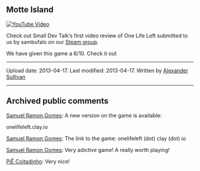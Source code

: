 ## Motte Island

[![YouTube Video](https://img.youtube.com/vi/GnFwwLM-ldo/0.jpg)](https://www.youtube.com/watch?v=GnFwwLM-ldo)

Check out Small Dev Talk’s first video review of One Life Left submitted to us by sambufalo on our [Steam group](https://steamcommunity.com/groups/SmallDevTalk).

We have given this game a 6/10. Check it out

---

Upload date: 2013-04-17. Last modified: 2013-04-17. Written by [Alexander Sullivan](https://twitter.com/AlexJSully)

---

## Archived public comments

[Samuel Ramon Gomes](https://www.youtube.com/channel/UCV8QgC0Zc8AdRWIOeAPAFFQ): A new version on the game is available:

onelifeleft.clay.io

[Samuel Ramon Gomes](https://www.youtube.com/channel/UCV8QgC0Zc8AdRWIOeAPAFFQ): The link to the game: onelifeleft (dot) clay (dot) io

[Samuel Ramon Gomes](https://www.youtube.com/channel/UCV8QgC0Zc8AdRWIOeAPAFFQ): Very adictive game! A really worth playing!

[PiÊ Coitadinho](https://www.youtube.com/channel/UCBpkvyzEa87UjfLOy_tvItA): Very nice!
